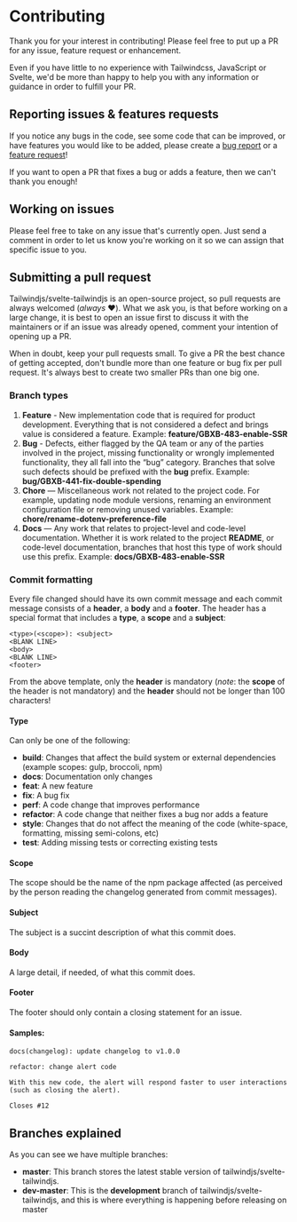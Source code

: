 # Contributing

Thank you for your interest in contributing! Please feel free to put up a PR for any issue, feature request or enhancement.

Even if you have little to no experience with Tailwindcss, JavaScript or Svelte, we'd be more than happy to help you with any information or guidance in order to fulfill your PR.

## Reporting issues & features requests

If you notice any bugs in the code, see some code that can be improved, or have features you would like to be added, please create a [bug report](https://github.com/tailwindjs/svelte-tailwindjs/issues/new?template=bug-report---.md) or a [feature request](https://github.com/tailwindjs/svelte-tailwindjs/issues/new?template=feature-request---.md)!

If you want to open a PR that fixes a bug or adds a feature, then we can't thank you enough!

## Working on issues

Please feel free to take on any issue that's currently open. Just send a comment in order to let us know you're working on it so we can assign that specific issue to you.

## Submitting a pull request

Tailwindjs/svelte-tailwindjs is an open-source project, so pull requests are always welcomed (_always_ ❤️).
What we ask you, is that before working on a large change, it is best to open an issue first to discuss it with the maintainers or if an issue was already opened, comment your intention of opening up a PR.

When in doubt, keep your pull requests small. To give a PR the best chance of getting accepted, don't bundle more than one feature or bug fix per pull request. It's always best to create two smaller PRs than one big one.

### Branch types

1. **Feature** - New implementation code that is required for product development. Everything that is not considered a defect and brings value is considered a feature. Example: **feature/GBXB-483-enable-SSR**
2. **Bug** - Defects, either flagged by the QA team or any of the parties involved in the project, missing functionality or wrongly implemented functionality, they all fall into the “bug” category. Branches that solve such defects should be prefixed with the **bug** prefix. Example: **bug/GBXB-441-fix-double-spending**
3. **Chore** — Miscellaneous work not related to the project code. For example, updating node module versions, renaming an environment configuration file or removing unused variables. Example: **chore/rename-dotenv-preference-file**
4. **Docs** — Any work that relates to project-level and code-level documentation. Whether it is work related to the project **README**, or code-level documentation, branches that host this type of work should use this prefix. Example: **docs/GBXB-483-enable-SSR**

### Commit formatting
Every file changed should have its own commit message and each commit message consists of a **header**, a **body** and a **footer**. The header has a special format that includes a **type**, a **scope** and a **subject**:
```
<type>(<scope>): <subject>
<BLANK LINE>
<body>
<BLANK LINE>
<footer>
```
From the above template, only the **header** is mandatory (_note_: the **scope** of the header is not mandatory) and the **header** should not be longer than 100 characters!

#### Type
Can only be one of the following:

* **build**: Changes that affect the build system or external dependencies (example scopes: gulp, broccoli, npm)
* **docs**: Documentation only changes
* **feat**: A new feature
* **fix**: A bug fix
* **perf**: A code change that improves performance
* **refactor**: A code change that neither fixes a bug nor adds a feature
* **style**: Changes that do not affect the meaning of the code (white-space, formatting, missing semi-colons, etc)
* **test**: Adding missing tests or correcting existing tests

#### Scope
The scope should be the name of the npm package affected (as perceived by the person reading the changelog generated from commit messages).

#### Subject
The subject is a succint description of what this commit does.

#### Body
A large detail, if needed, of what this commit does.

#### Footer
The footer should only contain a closing statement for an issue.

#### Samples:
```
docs(changelog): update changelog to v1.0.0
```
```
refactor: change alert code

With this new code, the alert will respond faster to user interactions (such as closing the alert).

Closes #12
```

## Branches explained

As you can see we have multiple branches:
 - **master**: This branch stores the latest stable version of tailwindjs/svelte-tailwindjs.
 - **dev-master**: This is the **development** branch of tailwindjs/svelte-tailwindjs, and this is where everything is happening before releasing on master
